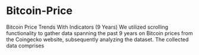 # Bitcoin-Price
Bitcoin Price Trends With Indicators (9 Years)
We utilized scrolling functionality to gather data spanning the past 9 years on Bitcoin prices from the Coingecko website, subsequently analyzing the dataset. The collected data comprises 
